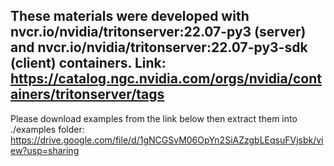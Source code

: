 These materials were developed with nvcr.io/nvidia/tritonserver:22.07-py3 (server) and nvcr.io/nvidia/tritonserver:22.07-py3-sdk (client) containers.
Link: https://catalog.ngc.nvidia.com/orgs/nvidia/containers/tritonserver/tags
---
Please download examples from the link below then extract them into ./examples folder: 
https://drive.google.com/file/d/1gNCGSvM06OpYn2SiAZzgbLEqsuFVjsbk/view?usp=sharing
